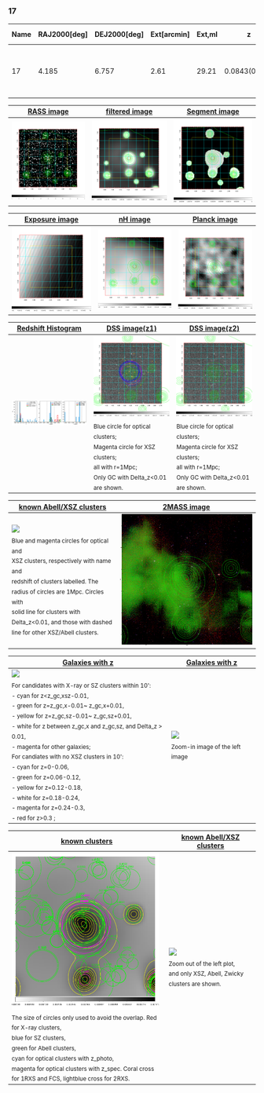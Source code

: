 <div STYLE="page-break-after: always;"></div>

### 17

|Name|RAJ2000[deg]|DEJ2000[deg] |Ext[arcmin]| Ext,ml | z | z_src| C|GC(XSZ,Delta_z<0.01)| GC(OPT,Delta_z<0.01)|GC| R_sig[arcmin] | R500[arcmin] | R500[Mpc]| CRsig[c/s] | CR500[c/s] |L500[1E44 erg/s]|F500[1E-12 erg/s/cm^2]| M500[1E14 Msun]|Tx[keV]|Cnt_sig|Beta|Rc[arcmin]|Comment|Alias|
|---|---|---|---|---|---|------|---|--------|---------|----------|---|---|---|---|---|---|---|---|---|---|---|---|---|---|
|17| 4.185| 6.757| 2.61| 29.21| 0.0843(0.005)| z1, z_xsz| B| L03, MCXC| A, N, W| A, C, F20, L03, MCXC, N, SPI, W| 6.850| 7.295| 0.693| 0.078(0.026)| 0.079(0.026)| 0.247(0.050)| 1.402(0.282)| 1.03(0.11)| 2.23(0.14)| 44.6| 0.883(-0.132+0.085)| 3.984(-0.810+0.666)| -| k320|

|[RASS image](../image/17/17_img.pdf)|[filtered image](../image/17/17_fil.pdf)|[Segment image](../image/17/17_seg.pdf)|
|-------------------|--------------------|-------------------|
| <img src="../image/17/17_img.png" width="300">  | <img src="../image/17/17_fil.png" width="300">   | <img src="../image/17/17_seg.png" width="300">  |

|[Exposure image](../image/17/17_mex.pdf)| [nH image](../image/17/17_nh.pdf)| [Planck image](../image/17/17_p.pdf)|
|-------------------|--------------------|-------------------|
|<img src="../image/17/17_mex.png" width="300">   | <img src="../image/17/17_nh.png" width="300">    | <img src="../image/17/17_p.png" width="300"> |

|[Redshift Histogram](../image/17/17_zg.pdf) | [DSS image(z1)](../image/17/17_dss_z1.pdf)      |  [DSS image(z2)](../image/17/17_dss_z2.pdf)    |
|-------------------|--------------------|-------------------|
|<img src="../image/17/17_zg.png" width="300"> |<img src="../image/17/17_dss_z1.png" width="300"> <sub><br>Blue circle for optical clusters; <br>Magenta circle for XSZ clusters; <br>all with r=1Mpc; <br>Only GC with Delta_z<0.01 are shown. </sub>| <img src="../image/17/17_dss_z2.png" width="300"><sub><br>Blue circle for optical clusters; <br>Magenta circle for XSZ clusters; <br>all with r=1Mpc; <br>Only GC with Delta_z<0.01 are shown. </sub> |

|[known Abell/XSZ clusters](../image/17/17_m.pdf) | [2MASS image](../image/17/17_2mass.pdf)      |
|-------------------|-------------------|
|<img src=../image/17/17_m.png width="300"> <br><sub>Blue and magenta circles for optical and <br>XSZ clusters, respectively with name and <br>redshift of clusters labelled. The <br>radius of circles are 1Mpc. Circles with <br>solid line for clusters with <br>Delta_z<0.01, and those with dashed <br>line for other XSZ/Abell clusters.        </sub>|<img src="../image/17/17_2mass.png" width="300">  |

|[Galaxies with z](../image/17/17_opt_ned.pdf) |[Galaxies with z](../image/17/17_opt_ned_zoom.pdf) |
|-------------------|-------------------|
| <img src=../image/17/17_opt_ned.png width="300"> <br><sub> For candidates with X-ray or SZ clusters within 10': <br> - cyan for z<z_gc,xsz-0.01, <br> - green for z=z_gc,x-0.01~ z_gc,x+0.01, <br> - yellow for z=z_gc,sz-0.01~ z_gc,sz+0.01, <br> - white for z between z_gc,x and z_gc,sz, and Delta_z > 0.01, <br> - magenta for other galaxies; <br>For candiates with no XSZ clusters in 10': <br> - cyan for z=0-0.06, <br> - green for z=0.06-0.12, <br> - yellow for z=0.12-0.18, <br> - white for z=0.18-0.24, <br> - magenta for z=0.24-0.3, <br> - red for z>0.3 ;  </sub>|<img src=../image/17/17_opt_ned_zoom.png width="300">  <br><sub> Zoom-in image of the left image</sub>|

|[known clusters](../image/17/17_gc.pdf) |[known Abell/XSZ clusters](../image/17/17_gc_large.pdf) |
|-------------------|-------------------|
| <img src=../image/17/17_gc.png width="300"> <br><sub> The size of circles only used to avoid the overlap. Red for X-ray clusters, <br> blue for SZ clusters, <br> green for Abell clusters, <br> cyan for optical clusters with z_photo, <br> magenta for optical clusters with z_spec. Coral cross for 1RXS and FCS, lightblue cross for 2RXS. </sub>|<img src=../image/17/17_gc_large.png width="300"> <br><sub> Zoom out of the left plot, <br> and only XSZ, Abell, Zwicky clusters are shown. </sub> |



